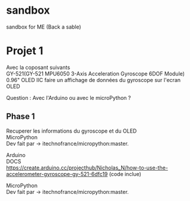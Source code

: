 # sandbox
sandbox for ME (Back a sable)

# Projet 1
Avec la coposant suivants <br>
                           GY-521(GY-521 MPU6050 3-Axis Acceleration Gyroscope 6DOF Module) <br>
                           0.96" OLED IIC faire un affichage de données du gyroscope sur l'ecran OLED <br>

Question : Avec l'Arduino ou avec le microPython ?

  ## Phase 1
 
 Recuperer les informations du gyroscope et du OLED <br>
MicroPython <br> 
     Dev fait par -> itechnofrance/micropython:master. 
  
  Arduino <br>
    DOCS <br>
      https://create.arduino.cc/projecthub/Nicholas_N/how-to-use-the-accelerometer-gyroscope-gy-521-6dfc19
      (code inclue)
    
    

 MicroPython <br>
         Dev fait par -> itechnofrance/micropython:master. <br>

